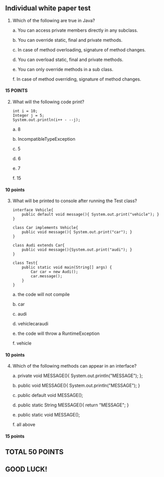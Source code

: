 ## Individual white paper test

1. Which of the following are true in Java?

    a. You can access private members directly in any subclass.

    b. You can override static, final and private methods.

    c. In case of method overloading, signature of method changes.

    d. You can overload static, final and private methods.

    e. You can only override methods in a sub class.

    f. In case of method overriding, signature of method changes.

#### 15 POINTS


2. What will the following code print?

    ```
    int i = 10;
    Integer j = 5;
    System.out.println(i++ - --j);
    ```

    a. 8

    b. IncompatibleTypeException

    c. 5

    d. 6

    e. 7

    f. 15

#### 10 points


3. What will be printed to console after running the Test class?

    ```
    interface Vehicle{
        public default void message(){ System.out.print("vehicle"); }
    }

    class Car implements Vehicle{
        public void message(){ System.out.print("car"); }
    }

    class Audi extends Car{
        public void message(){System.out.print("audi"); }
    }

    class Test{
        public static void main(String[] args) {
            Car car = new Audi();
            car.message();
        }
    }
    ```

    a. the code will not compile

    b. car

    c. audi

    d. vehiclecaraudi

    e. the code will throw a RuntimeException

    f. vehicle

#### 10 points


4. Which of the following methods can appear in an interface?

    a.   private void MESSAGE(){ System.out.println("MESSAGE"); };

    b.   public void MESSAGE(){ System.out.println("MESSAGE"); }

    c.   public default void MESSAGE();

    d.   public static String MESSAGE(){ return "MESSAGE"; }

    e.   public static void MESSAGE();

    f.   all above

#### 15 points


## TOTAL 50 POINTS

## GOOD LUCK!




